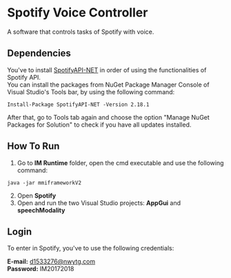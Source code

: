 # Spotify Voice Controller

A software that controls tasks of Spotify with voice.

## Dependencies

You've to install [SpotifyAPI-NET](https://github.com/JohnnyCrazy/SpotifyAPI-NET) in order of using the functionalities of Spotify API.<br /> 
You can install the packages from NuGet Package Manager Console of Visual Studio's Tools bar, by using the following command:

```
Install-Package SpotifyAPI-NET -Version 2.18.1
```
After that, go to Tools tab again and choose  the option "Manage NuGet Packages for Solution" to check if you have all updates installed.

## How To Run
1. Go to **IM Runtime** folder, open the cmd executable and use the following command:
```
java -jar mmiframeworkV2
```
2. Open **Spotify**
4. Open and run the two Visual Studio projects: **AppGui** and **speechModality** 

## Login

To enter in Spotify, you've to use the following credentials:

**E-mail:** d1533276@nwytg.com <br>
**Password:** IM20172018
